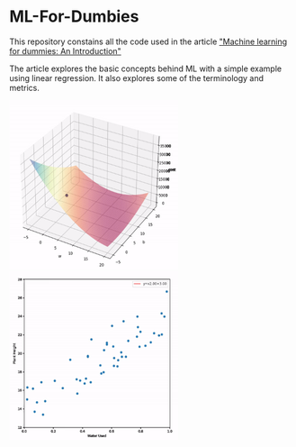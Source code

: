 # ML-For-Dumbies

This repository constains all the code used in the article ["Machine learning for dummies: An Introduction"](https://medium.com/@miguelpeixoto457/4349ac29f483?source=friends_link&sk=13115a012a4dadc3144a31ba59c18b8d)

The article explores the basic concepts behind ML with a simple example using linear regression. It also explores some of the terminology and metrics.

<p float="center">
<img src="media/gif2.gif" width="300" height="300"/>
<img src="media/gif3.gif" width="300" height="300"/>
</p>
